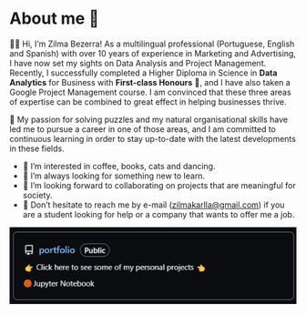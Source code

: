 # About me 📂

👋🏼 Hi, I’m Zilma Bezerra! As a multilingual professional (Portuguese, English and Spanish) with over 10 years of experience in Marketing and Advertising, I have now set my sights on Data Analysis and Project Management. Recently, I successfully completed a Higher Diploma in Science in **Data Analytics** for Business with **First-class Honours** 🥇, and I have also taken a Google Project Management course. I am convinced that these three areas of expertise can be combined to great effect in helping businesses thrive.

🧩 My passion for solving puzzles and my natural organisational skills have led me to pursue a career in one of those areas, and I am committed to continuous learning in order to stay up-to-date with the latest developments in these fields.

- 🥰 I’m interested in coffee, books, cats and dancing.
- 🌱 I’m always looking for something new to learn.
- 🤝 I’m looking forward to collaborating on projects that are meaningful for society.
- 📧 Don’t hesitate to reach me by e-mail (zilmakarlla@gmail.com) if you are a student looking for help or a company that wants to offer me a job.

[![](portfolio_.png)](https://github.com/zilmabezerra/portfolio)

<!---
zilmabezerra/zilmabezerra is a ✨ special ✨ repository because its `README.md` (this file) appears on your GitHub profile.
You can click the Preview link to take a look at your changes.
--->
